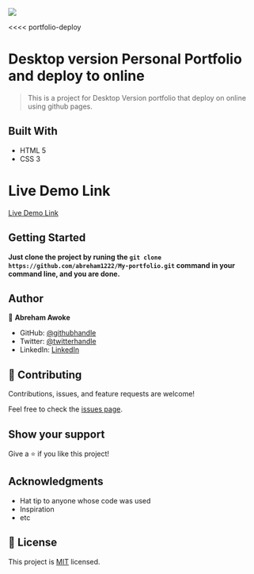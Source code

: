 ![](https://img.shields.io/badge/Microverse-blueviolet)

<<<< portfolio-deploy
# Desktop version Personal Portfolio and deploy to online

> This is a project for Desktop Version portfolio that deploy on online using github pages.



## Built With

- HTML 5
- CSS 3


# Live Demo Link

[Live Demo Link](https://abreham1222.github.io/My-portfolio/)

## Getting Started


**Just clone the project by runing the `git clone https://github.com/abreham1222/My-portfolio.git` command in your command line, and you are done.**



## Author

👤 **Abreham Awoke**

- GitHub: [@githubhandle](https://github.com/abreham1222)
- Twitter: [@twitterhandle](https://twitter.com/Abreham1222)
- LinkedIn: [LinkedIn](https://linkedin.com/in/abreham1222)

## 🤝 Contributing
Contributions, issues, and feature requests are welcome!

Feel free to check the [issues page](../../issues/).

## Show your support

Give a ⭐️ if you like this project!

## Acknowledgments

- Hat tip to anyone whose code was used
- Inspiration
- etc

## 📝 License

This project is [MIT](./MIT.md) licensed.